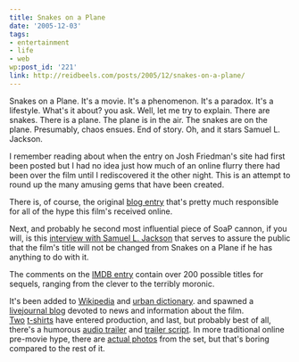 ```yaml
---
title: Snakes on a Plane
date: '2005-12-03'
tags:
- entertainment
- life
- web
wp:post_id: '221'
link: http://reidbeels.com/posts/2005/12/snakes-on-a-plane/
---
```


Snakes on a Plane. It's a movie. It's a phenomenon. It's a paradox. It's a lifestyle. What's it about? you ask. Well, let me try to explain. There are snakes. There is a plane. The plane is in the air. The snakes are on the plane. Presumably, chaos ensues. End of story. Oh, and it stars Samuel L. Jackson.

I remember reading about 
 when the entry on Josh Friedman's site had first been posted but I had no idea just how much of an online flurry there had been over the film until I rediscovered it the other night. This is an attempt to round up the many amusing gems that have been created.

There is, of course, the original 
[blog entry](http://hucksblog.blogspot.com/2005/08/snakes-on-motherfucking-plane.html) that's pretty much responsible for all of the hype this film's received online.

Next, and probably he second most influential piece of SoaP cannon, if you will, is this 
[interview with Samuel L. Jackson](http://collider.com/index.asp?aid=599&cid=9) that serves to assure the public that the film's title will not be changed from Snakes on a Plane if he has anything to do with it.

The comments on the 
[IMDB entry](http://www.imdb.com/title/tt0417148/) contain over 200 possible titles for sequels, ranging from the clever to the terribly moronic.

It's been added to 
[Wikipedia](http://en.wikipedia.org/wiki/Snakes_on_a_Plane) and 
[urban dictionary](http://www.urbandictionary.com/define.php?term=snakes+on+a+plane). and spawned a 
[livejournal blog](http://www.livejournal.com/users/tongodeon/tag/snakes+on+a+plane) devoted to news and information about the film.  
[Two](http://topatoco.com/snakes.htm) 
[t-shirts](http://damnation-inc.com/order.php?item=1) have entered production, and last, but probably best of all, there's a humorous 
[audio trailer](http://www.subatomicwarp.com/Snakes_On_A_Plane.mp3) and 
[trailer script](http://www.yankeefog.com/archives/2005/08/snakes_on_a_pla_1.html). In more traditional online pre-movie hype, there are 
[actual photos](http://www.blackfilm.com/20050819/features/snakesonaplane.shtml) from the set, but that's boring compared to the rest of it.
